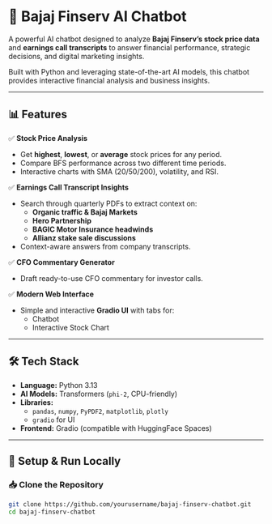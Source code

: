 # 🤖 Bajaj Finserv AI Chatbot

A powerful AI chatbot designed to analyze **Bajaj Finserv’s stock price data** and **earnings call transcripts** to answer financial performance, strategic decisions, and digital marketing insights.

Built with Python and leveraging state-of-the-art AI models, this chatbot provides interactive financial analysis and business insights.

---

## 📊 Features

✅ **Stock Price Analysis**
- Get **highest**, **lowest**, or **average** stock prices for any period.
- Compare BFS performance across two different time periods.  
- Interactive charts with SMA (20/50/200), volatility, and RSI.

✅ **Earnings Call Transcript Insights**
- Search through quarterly PDFs to extract context on:
  - **Organic traffic & Bajaj Markets**
  - **Hero Partnership**
  - **BAGIC Motor Insurance headwinds**
  - **Allianz stake sale discussions**
- Context-aware answers from company transcripts.

✅ **CFO Commentary Generator**
- Draft ready-to-use CFO commentary for investor calls.

✅ **Modern Web Interface**
- Simple and interactive **Gradio UI** with tabs for:
  - Chatbot
  - Interactive Stock Chart

---

## 🛠️ Tech Stack

- **Language:** Python 3.13
- **AI Models:** Transformers (`phi-2`, CPU-friendly)
- **Libraries:**
  - `pandas`, `numpy`, `PyPDF2`, `matplotlib`, `plotly`
  - `gradio` for UI
- **Frontend:** Gradio (compatible with HuggingFace Spaces)

---

## 🚀 Setup & Run Locally

### 📥 Clone the Repository
```bash
git clone https://github.com/yourusername/bajaj-finserv-chatbot.git
cd bajaj-finserv-chatbot


